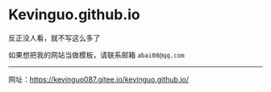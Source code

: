 # Kevinguo.github.io
反正没人看，就不写这么多了

如果想把我的网站当做模板，请联系邮箱
`abai08@qq.com`
____________
网址：https://kevinguo087.gitee.io/kevinguo.github.io/
